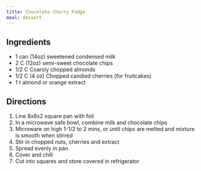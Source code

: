 ```yaml
---
title: Chocolate Cherry Fudge
meal: dessert
---
```


## Ingredients
* 1 can (14oz) sweetened condensed milk
* 2 C (12oz) semi-sweet chocolate chips
* 1/2 C Coarsly chopped almonds
* 1/2 C (4 oz) Chopped candied cherries (for fruitcakes)
* 1 t almond or orange extract

## Directions
1. Line 8x8x2 square pan with foil
2. In a microwave safe bowl, combine milk and chocolate chips
3. Microware on high 1-1/2 to 2 mins, or until chips are melted and mixture is smooth when stirred
4. Stir in chopped nuts, cherries and extract
5. Spread evenly in pan
6. Cover and chill
7. Cut into squares and store covered in refrigerator
